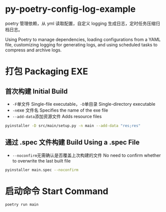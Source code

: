 # py-poetry-config-log-example

poetry 管理依赖，从 yml 读取配置，自定义 logging 生成日志，定时任务压缩归档日志。

Using Poetry to manage dependencies, loading configurations from a YAML file, customizing logging for generating logs, and using scheduled tasks to compress and archive logs.

# 打包 Packaging EXE

## 首次构建 Initial Build

* `-F`单文件 Single-file executable，`-D`单目录 Single-directory executable
* `-n`exe 文件名 Specifies the name of the exe file
* `--add-data`添加资源文件 Adds resource files

```bash
pyinstaller -D src/main/setup.py -n main --add-data "res;res"
```

## 通过 .spec 文件构建 Build Using a .spec File

* `--noconfirm`无需确认是否覆盖上次构建的文件 No need to confirm whether to overwrite the last built file

```bash
pyinstaller main.spec --noconfirm
```

# 启动命令 Start Command

```shell
poetry run main
```
